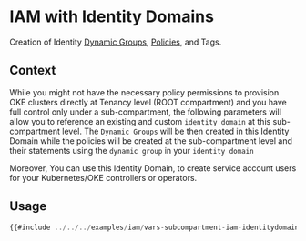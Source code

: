 # IAM with Identity Domains

Creation of Identity [Dynamic Groups](https://docs.oracle.com/en-us/iaas/Content/Identity/dynamicgroups/managingdynamicgroups.htm), [Policies](https://docs.oracle.com/en-us/iaas/Content/Identity/Tasks/managingpolicies.htm), and Tags.


## Context

While you might not have the necessary policy permissions to provision OKE clusters directly at Tenancy level (ROOT compartment) and you have full control only under a sub-compartment, the following parameters will allow you to reference an existing and custom `identity domain` at this sub-compartment level. The `Dynamic Groups` will be then created in this Identity Domain while the policies will be created at the sub-compartment level and their statements using the `dynamic group` in your `identity domain`

Moreover, You can use this Identity Domain, to create service account users for your Kubernetes/OKE controllers or operators.

## Usage

```javascript
{{#include ../../../examples/iam/vars-subcompartment-iam-identitydomain.auto.tfvars:4:}}
```
